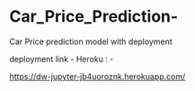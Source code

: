 # Car_Price_Prediction-
Car Price prediction model with deployment 

deployment link - Heroku : - 

https://dw-jupyter-jb4uoroznk.herokuapp.com/
